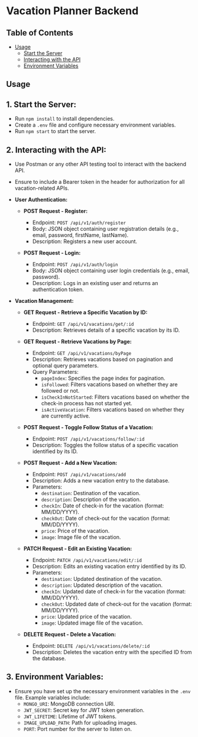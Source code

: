 # Vacation Planner Backend

## Table of Contents

- [Usage](#usage)
  - [Start the Server](#1-start-the-server)
  - [Interacting with the API](#2-interacting-with-the-api)
  - [Environment Variables](#3-environment-variables)

## Usage

## 1.  **Start the Server:**
   - Run `npm install` to install dependencies.
   - Create a `.env` file and configure necessary environment variables.
   - Run `npm start` to start the server.

## 2. **Interacting with the API:**
   - Use Postman or any other API testing tool to interact with the backend API.
   - Ensure to include a Bearer token in the header for authorization for all vacation-related APIs.

   - **User Authentication:**
     - **POST Request - Register:**
       - Endpoint: `POST /api/v1/auth/register`
       - Body: JSON object containing user registration details (e.g., email, password, firstName, lastName).
       - Description: Registers a new user account.

     - **POST Request - Login:**
       - Endpoint: `POST /api/v1/auth/login`
       - Body: JSON object containing user login credentials (e.g., email, password).
       - Description: Logs in an existing user and returns an authentication token.

   - **Vacation Management:**
     - **GET Request - Retrieve a Specific Vacation by ID:**
       - Endpoint: `GET /api/v1/vacations/get/:id`
       - Description: Retrieves details of a specific vacation by its ID.

     - **GET Request - Retrieve Vacations by Page:**
       - Endpoint: `GET /api/v1/vacations/byPage`
       - Description: Retrieves vacations based on pagination and optional query parameters.
       - Query Parameters:
         - `pageIndex`: Specifies the page index for pagination.
         - `isFollowed`: Filters vacations based on whether they are followed or not.
         - `isCheckInNotStarted`: Filters vacations based on whether the check-in process has not started yet.
         - `isActiveVacation`: Filters vacations based on whether they are currently active.

     - **POST Request - Toggle Follow Status of a Vacation:**
       - Endpoint: `POST /api/v1/vacations/follow/:id`
       - Description: Toggles the follow status of a specific vacation identified by its ID.

     - **POST Request - Add a New Vacation:**
       - Endpoint: `POST /api/v1/vacations/add`
       - Description: Adds a new vacation entry to the database.
       - Parameters:
         - `destination`: Destination of the vacation.
         - `description`: Description of the vacation.
         - `checkIn`: Date of check-in for the vacation (format: MM/DD/YYYY).
         - `checkOut`: Date of check-out for the vacation (format: MM/DD/YYYY).
         - `price`: Price of the vacation.
         - `image`: Image file of the vacation.

     - **PATCH Request - Edit an Existing Vacation:**
       - Endpoint: `PATCH /api/v1/vacations/edit/:id`
       - Description: Edits an existing vacation entry identified by its ID.
       - Parameters:
         - `destination`: Updated destination of the vacation.
         - `description`: Updated description of the vacation.
         - `checkIn`: Updated date of check-in for the vacation (format: MM/DD/YYYY).
         - `checkOut`: Updated date of check-out for the vacation (format: MM/DD/YYYY).
         - `price`: Updated price of the vacation.
         - `image`: Updated image file of the vacation.

     - **DELETE Request - Delete a Vacation:**
       - Endpoint: `DELETE /api/v1/vacations/delete/:id`
       - Description: Deletes the vacation entry with the specified ID from the database.

## 3. **Environment Variables:**
   - Ensure you have set up the necessary environment variables in the `.env` file. Example variables include:
     - `MONGO_URI`: MongoDB connection URI.
     - `JWT_SECRET`: Secret key for JWT token generation.
     - `JWT_LIFETIME`: Lifetime of JWT tokens.
     - `IMAGE_UPLOAD_PATH`: Path for uploading images.
     - `PORT`: Port number for the server to listen on.
